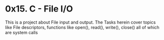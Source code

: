 # 0x15. C - File I/O
This is a project about File input and output. The Tasks herein cover topics like File descriptors,
functions like open(), read(), write(), close() all of which are system calls
